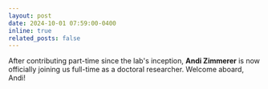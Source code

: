 ```yaml
---
layout: post
date: 2024-10-01 07:59:00-0400
inline: true
related_posts: false
---
```


After contributing part-time since the lab's inception, **Andi Zimmerer** is now officially joining us full-time as a doctoral researcher. Welcome aboard, Andi!
